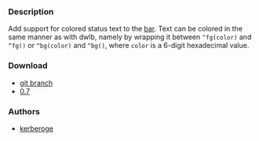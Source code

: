 ### Description
Add support for colored status text to the [bar](/dwl/dwl-patches/wiki/bar). Text can be colored in the same manner as with dwlb, namely by wrapping it between `^fg(color)` and `^fg()` or `^bg(color)` and `^bg()`, where `color` is a 6-digit hexadecimal value.

### Download
- [git branch](/kerberoge/dwl/src/branch/barcolors)
- [0.7](/dwl/dwl-patches/raw/branch/main/patches/barcolors/barcolors.patch)

### Authors
- [kerberoge](https://codeberg.org/kerberoge)
